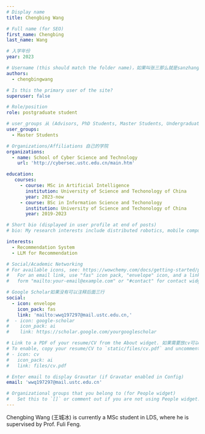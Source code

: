 ```yaml
---
# Display name
title: Chengbing Wang

# Full name (for SEO)
first_name: Chengbing
last_name: Wang

# 入学年份
year: 2023

# Username (this should match the folder name)，如果叫张三那么就是sanzhang
authors:
  - chengbingwang

# Is this the primary user of the site? 
superuser: false

# Role/position 
role: postgraduate student

# user_groups 从 (Advisors, PhD Students, Master Students, Undergraduate) 从这四个里面选
user_groups:
  - Master Students

# Organizations/Affiliations 自己的学院
organizations:
  - name: School of Cyber Science and Technology
    url: 'http://cybersec.ustc.edu.cn/main.htm'

education:
   courses:
     - course: MSc in Artificial Intelligence
       institution: University of Science and Techonology of China
       year: 2023-now
     - course: BSc in Information Science and Techonology 
       institution: University of Science and Techonology of China
       year: 2019-2023

# Short bio (displayed in user profile at end of posts)
# bio: My research interests include distributed robotics, mobile computing and programmable matter.

interests:
  - Recommendation System
  - LLM for Recommendation

# Social/Academic Networking
# For available icons, see: https://wowchemy.com/docs/getting-started/page-builder/#icons
#   For an email link, use "fas" icon pack, "envelope" icon, and a link in the
#   form "mailto:your-email@example.com" or "#contact" for contact widget.

# Google Scholar如果没有可以注释后面三行
social:
  - icon: envelope
    icon_pack: fas
    link: 'mailto:wwq197297@mail.ustc.edu.cn,'
#  - icon: google-scholar
#    icon_pack: ai
#    link: https://scholar.google.com/yourgooglescholar

# Link to a PDF of your resume/CV from the About widget. 如果需要放cv可以发给我
# To enable, copy your resume/CV to `static/files/cv.pdf` and uncomment the lines below.
# - icon: cv
#   icon_pack: ai
#   link: files/cv.pdf

# Enter email to display Gravatar (if Gravatar enabled in Config)
email: 'wwq197297@mail.ustc.edu.cn'

# Organizational groups that you belong to (for People widget)
#   Set this to `[]` or comment out if you are not using People widget.
---
```


Chengbing Wang (王城冰) is currently a MSc student in LDS, where he is supervised by Prof. Fuli Feng.
